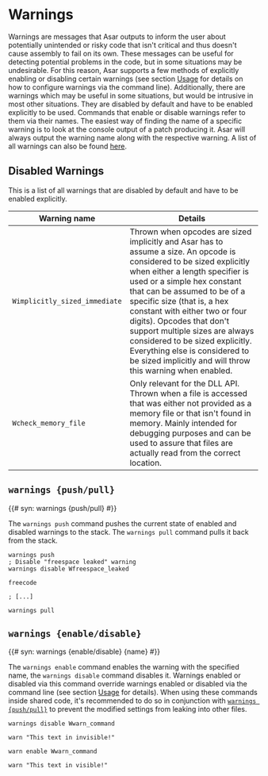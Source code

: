 # Warnings

Warnings are messages that Asar outputs to inform the user about potentially unintended or risky code that isn't critical and thus doesn't cause assembly to fail on its own. These messages can be useful for detecting potential problems in the code, but in some situations may be undesirable. For this reason, Asar supports a few methods of explicitly enabling or disabling certain warnings (see section [Usage](./usage.md) for details on how to configure warnings via the command line). Additionally, there are warnings which may be useful in some situations, but would be intrusive in most other situations. They are disabled by default and have to be enabled explicitly to be used. Commands that enable or disable warnings refer to them via their names. The easiest way of finding the name of a specific warning is to look at the console output of a patch producing it. Asar will always output the warning name along with the respective warning. A list of all warnings can also be found [here](./warning-list.md).

## Disabled Warnings

This is a list of all warnings that are disabled by default and have to be enabled explicitly.

| Warning name | Details |
| ------------ | ------- |
| `Wimplicitly_sized_immediate` | Thrown when opcodes are sized implicitly and Asar has to assume a size. An opcode is considered to be sized explicitly when either a length specifier is used or a simple hex constant that can be assumed to be of a specific size (that is, a hex constant with either two or four digits). Opcodes that don't support multiple sizes are always considered to be sized explicitly. Everything else is considered to be sized implicitly and will throw this warning when enabled. |
| `Wcheck_memory_file` | Only relevant for the DLL API. Thrown when a file is accessed that was either not provided as a memory file or that isn't found in memory. Mainly intended for debugging purposes and can be used to assure that files are actually read from the correct location. |

## `warnings {push/pull}`

{{# syn: warnings {push/pull} #}}

The `warnings push` command pushes the current state of enabled and disabled warnings to the stack. The `warnings pull` command pulls it back from the stack.

```asar
warnings push
; Disable "freespace leaked" warning
warnings disable Wfreespace_leaked

freecode

; [...]

warnings pull
```

## `warnings {enable/disable}`

{{# syn: warnings {enable/disable} {name} #}}

The `warnings enable` command enables the warning with the specified name, the `warnings disable` command disables it. Warnings enabled or disabled via this command override warnings enabled or disabled via the command line (see section [Usage](./usage.md) for details). When using these commands inside shared code, it's recommended to do so in conjunction with [`warnings {push/pull}`](#warnings-push-pull) to prevent the modified settings from leaking into other files.

```asar
warnings disable Wwarn_command

warn "This text in invisible!"

warn enable Wwarn_command

warn "This text in visible!"
```
